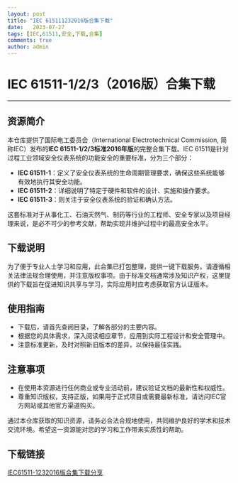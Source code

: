```yaml
---
layout: post
title: "IEC 615111232016版合集下载"
date:   2023-07-27
tags: [IEC,61511,安全,下载,合集]
comments: true
author: admin
---
```

# IEC 61511-1/2/3（2016版）合集下载

---

## 资源简介

本仓库提供了国际电工委员会（International Electrotechnical Commission, 简称IEC）发布的**IEC 61511-1/2/3标准2016年版**的完整合集下载。IEC 61511是针对过程工业领域安全仪表系统的功能安全的重要标准，分为三个部分：

- **IEC 61511-1**：定义了安全仪表系统的生命周期管理要求，确保这些系统能够有效地执行其安全功能。
- **IEC 61511-2**：详细说明了特定于硬件和软件的设计、实施和操作要求。
- **IEC 61511-3**：则关注于安全仪表系统的验证和确认方法。

这套标准对于从事化工、石油天然气、制药等行业的工程师、安全专家以及项目经理来说，是必不可少的参考文献，帮助实现并维护过程中的最高安全水平。

## 下载说明

为了便于专业人士学习和应用，此合集已打包整理，提供一键下载服务。请遵循相关法律法规合理使用，并注意版权事项。由于标准文档通常涉及知识产权，这里提供的下载旨在促进知识共享与学习，实际应用时应考虑获取官方认证版本。

## 使用指南

- 下载后，请首先查阅目录，了解各部分的主要内容。
- 根据您的具体需求，深入阅读相应章节，应用到实际工程设计和安全管理中。
- 注意标准更新，及时对照新旧版本的差异，以保持最佳实践。

## 注意事项

- 在使用本资源进行任何商业或专业活动前，建议验证文档的最新性和权威性。
- 尊重知识版权，支持正版，如果用于正式项目或需要最新标准，请访问IEC官方网站或其他官方渠道购买。
  
通过本仓库获取的知识资源，请务必合法合规地使用，共同维护良好的学术和技术交流环境。希望这一资源能对您的学习和工作带来实质性的帮助。

## 下载链接

[IEC61511-1232016版合集下载分享](https://pan.quark.cn/s/47cb144b3315)
